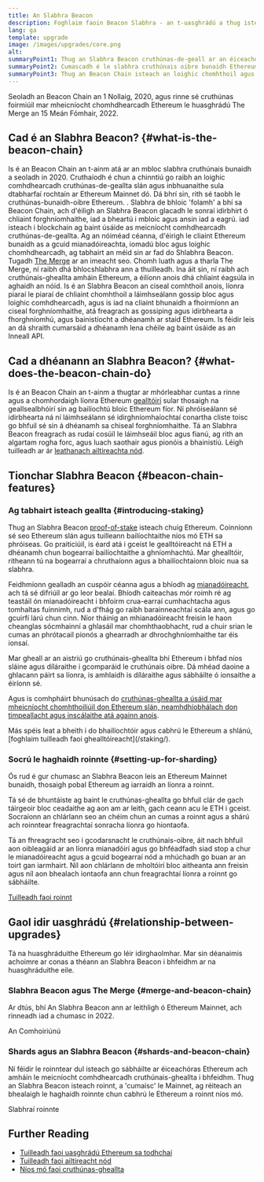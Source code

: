 ```yaml
---
title: An Slabhra Beacon
description: Foghlaim faoin Beacon Slabhra - an t-uasghrádú a thug isteach cruthúnais Ethereum.
lang: ga
template: upgrade
image: /images/upgrades/core.png
alt:
summaryPoint1: Thug an Slabhra Beacon cruthúnas-de-geall ar an éiceachóras Ethereum.
summaryPoint2: Cumascadh é le slabhra cruthúnais oibre bunaidh Ethereum i Meán Fómhair 2022.
summaryPoint3: Thug an Beacon Chain isteach an loighic chomhthoil agus an prótacal gossip bloc a dhaingníonn Ethereum anois.
---
```


<UpgradeStatus isShipped dateKey="page-upgrades:page-upgrades-beacon-date">
  Seoladh an Beacon Chain an 1 Nollaig, 2020, agus rinne sé cruthúnas foirmiúil mar mheicníocht chomhdhearcadh Ethereum le huasghrádú The Merge an 15 Meán Fómhair, 2022.
</UpgradeStatus>

## Cad é an Slabhra Beacon? {#what-is-the-beacon-chain}

Is é an Beacon Chain an t-ainm atá ar an mbloc slabhra cruthúnais bunaidh a seoladh in 2020. Cruthaíodh é chun a chinntiú go raibh an loighic comhdhearcadh cruthúnas-de-geallta slán agus inbhuanaithe sula dtabharfaí rochtain ar Ethereum Mainnet dó. Dá bhrí sin, rith sé taobh le cruthúnas-bunaidh-oibre Ethereum. . Slabhra de bhloic 'folamh' a bhí sa Beacon Chain, ach d'éiligh an Slabhra Beacon glacadh le sonraí idirbhirt ó chliaint forghníomhaithe, iad a bheartú i mbloic agus ansin iad a eagrú. iad isteach i blockchain ag baint úsáide as meicníocht comhdhearcadh cruthúnas-de-geallta. Ag an nóiméad céanna, d'éirigh le cliaint Ethereum bunaidh as a gcuid mianadóireachta, iomadú bloc agus loighic chomhdhearcadh, ag tabhairt an méid sin ar fad do Shlabhra Beacon. Tugadh [The Merge](/roadmap/merge/) ar an imeacht seo. Chomh luath agus a tharla The Merge, ní raibh dhá bhlocshlabhra ann a thuilleadh. Ina áit sin, ní raibh ach cruthúnais-gheallta amháin Ethereum, a éilíonn anois dhá chliaint éagsúla in aghaidh an nóid. Is é an Slabhra Beacon an ciseal comhthoil anois, líonra piaraí le piaraí de chliaint chomhthoil a láimhseálann gossip bloc agus loighic comhdhearcadh, agus is iad na cliaint bhunaidh a fhoirmíonn an ciseal forghníomhaithe, atá freagrach as gossiping agus idirbhearta a fhorghníomhú, agus bainistíocht a dhéanamh ar staid Ethereum. Is féidir leis an dá shraith cumarsáid a dhéanamh lena chéile ag baint úsáide as an Inneall API.

## Cad a dhéanann an Slabhra Beacon? {#what-does-the-beacon-chain-do}

Is é an Beacon Chain an t-ainm a thugtar ar mhórleabhar cuntas a rinne agus a chomhordaigh líonra Ethereum [gealltóirí](/staking/) sular thosaigh na geallsealbhóirí sin ag bailíochtú bloic Ethereum fíor. Ní phróiseálann sé idirbhearta ná ní láimhseálann sé idirghníomhaíochtaí conartha cliste toisc go bhfuil sé sin á dhéanamh sa chiseal forghníomhaithe. Tá an Slabhra Beacon freagrach as rudaí cosúil le láimhseáil bloc agus fianú, ag rith an algartam rogha forc, agus luach saothair agus pionóis a bhainistiú. Léigh tuilleadh ar ár [leathanach ailtireachta nód](/developers/docs/nodes-and-clients/node-architecture/#node-comparison).

## Tionchar Slabhra Beacon {#beacon-chain-features}

### Ag tabhairt isteach geallta {#introducing-staking}

Thug an Slabhra Beacon  [proof-of-stake](/developers/docs/consensus-mechanisms/pos/) isteach chuig Ethereum. Coinníonn sé seo Ethereum slán agus tuilleann bailíochtaithe níos mó ETH sa phróiseas. Go praiticiúil, is éard atá i gceist le gealltóireacht ná ETH a dhéanamh chun bogearraí bailíochtaithe a ghníomhachtú. Mar ghealltóir, ritheann tú na bogearraí a chruthaíonn agus a bhailíochtaíonn bloic nua sa slabhra.

Feidhmíonn gealladh an cuspóir céanna agus a bhíodh ag [mianadóireacht](/developers/docs/consensus-mechanisms/pow/mining/), ach tá sé difriúil ar go leor bealaí. Bhíodh caiteachas mór roimh ré ag teastáil ón mianadóireacht i bhfoirm crua-earraí cumhachtacha agus tomhaltas fuinnimh, rud a d'fhág go raibh barainneachtaí scála ann, agus go gcuirfí lárú chun cinn. Níor tháinig an mhianadóireacht freisin le haon cheanglas sócmhainní a ghlasáil mar chomhthaobhacht, rud a chuir srian le cumas an phrótacail pionós a ghearradh ar dhrochghníomhaithe tar éis ionsaí.

Mar gheall ar an aistriú go cruthúnais-gheallta bhí Ethereum i bhfad níos sláine agus díláraithe i gcomparáid le cruthúnais oibre. Dá mhéad daoine a ghlacann páirt sa líonra, is amhlaidh is díláraithe agus sábháilte ó ionsaithe a éiríonn sé.

Agus is comhpháirt bhunúsach do [cruthúnas-gheallta a úsáid mar mheicníocht chomhthoiliúil don Ethereum slán, neamhdhíobhálach don timpeallacht agus inscálaithe atá againn anois](/roadmap/vision/).

<InfoBanner emoji=":money_bag:">
  Más spéis leat a bheith i do bhailíochtóir agus cabhrú le Ethereum a shlánú, [foghlaim tuilleadh faoi ghealltóireacht](/staking/).
</InfoBanner>

### Socrú le haghaidh roinnte {#setting-up-for-sharding}

Ós rud é gur chumasc an Slabhra Beacon leis an Ethereum Mainnet bunaidh, thosaigh pobal Ethereum ag iarraidh an líonra a roinnt.

Tá sé de bhuntáiste ag baint le cruthúnas-gheallta go bhfuil clár de gach táirgeoir bloc ceadaithe ag aon am ar leith, gach ceann acu le ETH i gceist. Socraíonn an chlárlann seo an chéim chun an cumas a roinnt agus a shárú ach roinntear freagrachtaí sonracha líonra go hiontaofa.

Tá an fhreagracht seo i gcodarsnacht le cruthúnais-oibre, áit nach bhfuil aon oibleagáid ar an líonra mianadóirí agus go bhféadfadh siad stop a chur le mianadóireacht agus a gcuid bogearraí nód a mhúchadh go buan ar an toirt gan iarmhairt. Níl aon chlárlann de mholtóirí bloc aitheanta ann freisin agus níl aon bhealach iontaofa ann chun freagrachtaí líonra a roinnt go sábháilte.

[Tuilleadh faoi roinnt](/roadmap/danksharding/)

## Gaol idir uasghrádú {#relationship-between-upgrades}

Tá na huasghráduithe Ethereum go léir idirghaolmhar. Mar sin déanaimis achoimre ar conas a théann an Slabhra Beacon i bhfeidhm ar na huasghráduithe eile.

### Slabhra Beacon agus The Merge {#merge-and-beacon-chain}

Ar dtús, bhí An Slabhra Beacon ann ar leithligh ó Ethereum Mainnet, ach rinneadh iad a chumasc in 2022.

<ButtonLink href="/roadmap/merge/">
  An Comhoiriúnú
</ButtonLink>

### Shards agus an Slabhra Beacon {#shards-and-beacon-chain}

Ní féidir le roinntear dul isteach go sábháilte ar éiceachóras Ethereum ach amháin le meicníocht comhdhearcadh cruthúnais-gheallta i bhfeidhm. Thug an Slabhra Beacon isteach roinnt, a 'cumaisc' le Mainnet, ag réiteach an bhealaigh le haghaidh roinnte chun cabhrú le Ethereum a roinnt níos mó.

<ButtonLink href="/roadmap/danksharding/">
  Slabhraí roinnte
</ButtonLink>

## Further Reading

- [Tuilleadh faoi uasghrádú Ethereum sa todhchaí](/roadmap/vision)
- [Tuilleadh faoi ailtireacht nód](/developers/docs/nodes-and-clients/node-architecture)
- [Níos mó faoi cruthúnas-gheallta](/developers/docs/consensus-mechanisms/pos)
